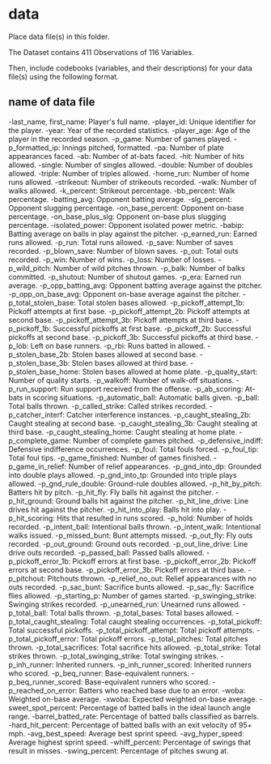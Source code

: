 # data

Place data file(s) in this folder.

The Dataset contains 411 Observations of 116 Variables.

Then, include codebooks (variables, and their descriptions) for your data file(s)
using the following format.

## name of data file





-last_name, first_name: Player's full name.
-player_id: Unique identifier for the player.
-year: Year of the recorded statistics.
-player_age: Age of the player in the recorded season.
-p_game: Number of games played.
-p_formatted_ip: Innings pitched, formatted.
-pa: Number of plate appearances faced.
-ab: Number of at-bats faced.
-hit: Number of hits allowed.
-single: Number of singles allowed.
-double: Number of doubles allowed.
-triple: Number of triples allowed.
-home_run: Number of home runs allowed.
-strikeout: Number of strikeouts recorded.
-walk: Number of walks allowed.
-k_percent: Strikeout percentage.
-bb_percent: Walk percentage.
-batting_avg: Opponent batting average.
-slg_percent: Opponent slugging percentage.
-on_base_percent: Opponent on-base percentage.
-on_base_plus_slg: Opponent on-base plus slugging percentage.
-isolated_power: Opponent isolated power metric.
-babip: Batting average on balls in play against the pitcher.
-p_earned_run: Earned runs allowed.
-p_run: Total runs allowed.
-p_save: Number of saves recorded.
-p_blown_save: Number of blown saves.
-p_out: Total outs recorded.
-p_win: Number of wins.
-p_loss: Number of losses.
-p_wild_pitch: Number of wild pitches thrown.
-p_balk: Number of balks committed.
-p_shutout: Number of shutout games.
-p_era: Earned run average.
-p_opp_batting_avg: Opponent batting average against the pitcher.
-p_opp_on_base_avg: Opponent on-base average against the pitcher.
-p_total_stolen_base: Total stolen bases allowed.
-p_pickoff_attempt_1b: Pickoff attempts at first base.
-p_pickoff_attempt_2b: Pickoff attempts at second base.
-p_pickoff_attempt_3b: Pickoff attempts at third base.
-p_pickoff_1b: Successful pickoffs at first base.
-p_pickoff_2b: Successful pickoffs at second base.
-p_pickoff_3b: Successful pickoffs at third base.
-p_lob: Left on base runners.
-p_rbi: Runs batted in allowed.
-p_stolen_base_2b: Stolen bases allowed at second base.
-p_stolen_base_3b: Stolen bases allowed at third base.
-p_stolen_base_home: Stolen bases allowed at home plate.
-p_quality_start: Number of quality starts.
-p_walkoff: Number of walk-off situations.
-p_run_support: Run support received from the offense.
-p_ab_scoring: At-bats in scoring situations.
-p_automatic_ball: Automatic balls given.
-p_ball: Total balls thrown.
-p_called_strike: Called strikes recorded.
-p_catcher_interf: Catcher interference instances.
-p_caught_stealing_2b: Caught stealing at second base.
-p_caught_stealing_3b: Caught stealing at third base.
-p_caught_stealing_home: Caught stealing at home plate.
-p_complete_game: Number of complete games pitched.
-p_defensive_indiff: Defensive indifference occurrences.
-p_foul: Total fouls forced.
-p_foul_tip: Total foul tips.
-p_game_finished: Number of games finished.
-p_game_in_relief: Number of relief appearances.
-p_gnd_into_dp: Grounded into double plays allowed.
-p_gnd_into_tp: Grounded into triple plays allowed.
-p_gnd_rule_double: Ground-rule doubles allowed.
-p_hit_by_pitch: Batters hit by pitch.
-p_hit_fly: Fly balls hit against the pitcher.
-p_hit_ground: Ground balls hit against the pitcher.
-p_hit_line_drive: Line drives hit against the pitcher.
-p_hit_into_play: Balls hit into play.
-p_hit_scoring: Hits that resulted in runs scored.
-p_hold: Number of holds recorded.
-p_intent_ball: Intentional balls thrown.
-p_intent_walk: Intentional walks issued.
-p_missed_bunt: Bunt attempts missed.
-p_out_fly: Fly outs recorded.
-p_out_ground: Ground outs recorded.
-p_out_line_drive: Line drive outs recorded.
-p_passed_ball: Passed balls allowed.
-p_pickoff_error_1b: Pickoff errors at first base.
-p_pickoff_error_2b: Pickoff errors at second base.
-p_pickoff_error_3b: Pickoff errors at third base.
-p_pitchout: Pitchouts thrown.
-p_relief_no_out: Relief appearances with no outs recorded.
-p_sac_bunt: Sacrifice bunts allowed.
-p_sac_fly: Sacrifice flies allowed.
-p_starting_p: Number of games started.
-p_swinging_strike: Swinging strikes recorded.
-p_unearned_run: Unearned runs allowed.
-p_total_ball: Total balls thrown.
-p_total_bases: Total bases allowed.
-p_total_caught_stealing: Total caught stealing occurrences.
-p_total_pickoff: Total successful pickoffs.
-p_total_pickoff_attempt: Total pickoff attempts.
-p_total_pickoff_error: Total pickoff errors.
-p_total_pitches: Total pitches thrown.
-p_total_sacrifices: Total sacrifice hits allowed.
-p_total_strike: Total strikes thrown.
-p_total_swinging_strike: Total swinging strikes.
-p_inh_runner: Inherited runners.
-p_inh_runner_scored: Inherited runners who scored.
-p_beq_runner: Base-equivalent runners.
-p_beq_runner_scored: Base-equivalent runners who scored.
-p_reached_on_error: Batters who reached base due to an error.
-woba: Weighted on-base average.
-xwoba: Expected weighted on-base average.
-sweet_spot_percent: Percentage of batted balls in the ideal launch angle range.
-barrel_batted_rate: Percentage of batted balls classified as barrels.
-hard_hit_percent: Percentage of batted balls with an exit velocity of 95+ mph.
-avg_best_speed: Average best sprint speed.
-avg_hyper_speed: Average highest sprint speed.
-whiff_percent: Percentage of swings that result in misses.
-swing_percent: Percentage of pitches swung at.